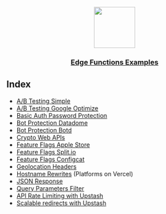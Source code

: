 <p align="center">
  <a href="https://vercel.com">
    <img src="https://assets.vercel.com/image/upload/v1588805858/repositories/vercel/logo.png" height="96">
    <h3 align="center">Edge Functions Examples</h3>
  </a>
</p>

## Index

- [A/B Testing Simple](./examples/ab-testing-simple)
- [A/B Testing Google Optimize](./examples/ab-testing-google-optimize)
- [Basic Auth Password Protection](./examples/basic-auth-password)
- [Bot Protection Datadome](./examples/bot-protection-datadome)
- [Bot Protection Botd](./examples/bot-protection-botd)
- [Crypto Web APIs](./examples/crypto)
- [Feature Flags Apple Store](./examples/feature-flag-apple-store)
- [Feature Flags Split.io](./examples/feature-flag-split)
- [Feature Flags Configcat](./examples/feature-flag-configcat)
- [Geolocation Headers](./examples/geolocation)
- [Hostname Rewrites](./examples/hostname-rewrites) (Platforms on Vercel)
- [JSON Response](./examples/json-response)
- [Query Parameters Filter](./examples/query-params-filter)
- [API Rate Limiting with Upstash](./examples/api-rate-limit)
- [Scalable redirects with Upstash](./examples/redirects-upstash)
